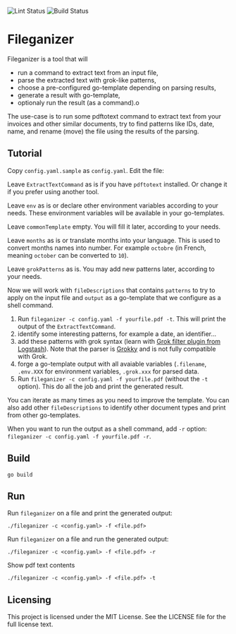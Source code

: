 ![Lint Status](https://github.com/ymettier/fileganizer/workflows/golangci-lint/badge.svg)
![Build Status](https://github.com/ymettier/fileganizer/workflows/Go/badge.svg)

# Fileganizer

Fileganizer is a tool that will

- run a command to extract text from an input file,
- parse the extracted text with grok-like patterns,
- choose a pre-configured go-template depending on parsing results,
- generate a result with go-template,
- optionaly run the result (as a command).o

The use-case is to run some pdftotext command to extract text from your invoices and other similar documents, try to find patterns like IDs, date, name, and rename (move) the file using the results of the parsing.

## Tutorial

Copy `config.yaml.sample` as `config.yaml`. Edit the file:

Leave `ExtractTextCommand` as is if you have `pdftotext` installed. Or change it if you prefer using another tool.

Leave `env` as is or declare other environment variables according to your needs. These environment variables will be available in your go-templates.

Leave `commonTemplate` empty. You will fill it later, according to your needs.

Leave `months` as is or translate months into your language. This is used to convert months names into number. For example `octobre` (in French, meaning `october` can be converted to `10`).

Leave `grokPatterns` as is. You may add new patterns later, according to your needs.

Now we will work with `fileDescriptions` that contains `patterns` to try to apply on the input file and `output` as a go-template that we configure as a shell command.

1. Run `fileganizer -c config.yaml -f yourfile.pdf -t`. This will print the output of the `ExtractTextCommand`.
2. identify some interesting patterns, for example a date, an identifier...
3. add these patterns with grok syntax (learn with [Grok filter plugin from Logstash](https://www.elastic.co/guide/en/logstash/current/plugins-filters-grok.html)). Note that the parser is [Grokky](https://github.com/logrusorgru/grokky) and is not fully compatible with Grok.
4. forge a go-template output with all avaiable variables (`.filename`, `.env.XXX` for environment variables, `.grok.xxx` for parsed data.
5. Run `fileganizer -c config.yaml -f yourfile.pdf` (without the `-t` option). This do all the job and print the generated result.

You can iterate as many times as you need to improve the template. You can also add other `fileDescriptions` to identify other document types and print from other go-templates.

When you want to run the output as a shell command, add `-r` option: `fileganizer -c config.yaml -f yourfile.pdf -r`.

## Build

```
go build
```

## Run

Run `fileganizer` on a file and print the generated output:
```
./fileganizer -c <config.yaml> -f <file.pdf>
```

Run `fileganizer` on a file and run the generated output:
```
./fileganizer -c <config.yaml> -f <file.pdf> -r
```

Show pdf text contents
```
./fileganizer -c <config.yaml> -f <file.pdf> -t
```

## Licensing

This project is licensed under the MIT License. See the LICENSE file for the full license text.
